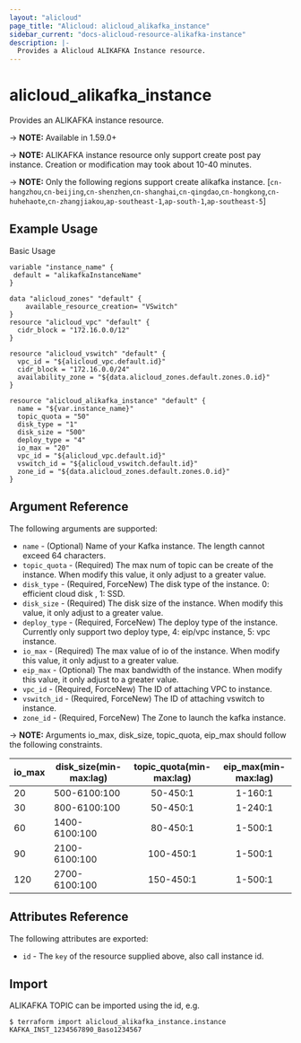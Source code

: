 ```yaml
---
layout: "alicloud"
page_title: "Alicloud: alicloud_alikafka_instance"
sidebar_current: "docs-alicloud-resource-alikafka-instance"
description: |-
  Provides a Alicloud ALIKAFKA Instance resource.
---
```


# alicloud\_alikafka\_instance

Provides an ALIKAFKA instance resource.

-> **NOTE:** Available in 1.59.0+

-> **NOTE:** ALIKAFKA instance resource only support create post pay instance. Creation or modification may took about 10-40 minutes.

-> **NOTE:** Only the following regions support create alikafka instance.
[`cn-hangzhou`,`cn-beijing`,`cn-shenzhen`,`cn-shanghai`,`cn-qingdao`,`cn-hongkong`,`cn-huhehaote`,`cn-zhangjiakou`,`ap-southeast-1`,`ap-south-1`,`ap-southeast-5`]

## Example Usage

Basic Usage

```
variable "instance_name" {
 default = "alikafkaInstanceName"
}

data "alicloud_zones" "default" {
    available_resource_creation= "VSwitch"
}
resource "alicloud_vpc" "default" {
  cidr_block = "172.16.0.0/12"
}

resource "alicloud_vswitch" "default" {
  vpc_id = "${alicloud_vpc.default.id}"
  cidr_block = "172.16.0.0/24"
  availability_zone = "${data.alicloud_zones.default.zones.0.id}"
}

resource "alicloud_alikafka_instance" "default" {
  name = "${var.instance_name}"
  topic_quota = "50"
  disk_type = "1"
  disk_size = "500"
  deploy_type = "4"
  io_max = "20"
  vpc_id = "${alicloud_vpc.default.id}"
  vswitch_id = "${alicloud_vswitch.default.id}"
  zone_id = "${data.alicloud_zones.default.zones.0.id}"
}
```

## Argument Reference

The following arguments are supported:

* `name` - (Optional) Name of your Kafka instance. The length cannot exceed 64 characters.
* `topic_quota` - (Required) The max num of topic can be create of the instance. When modify this value, it only adjust to a greater value.
* `disk_type` - (Required, ForceNew) The disk type of the instance. 0: efficient cloud disk , 1: SSD.
* `disk_size` - (Required) The disk size of the instance. When modify this value, it only adjust to a greater value.
* `deploy_type` - (Required, ForceNew) The deploy type of the instance. Currently only support two deploy type, 4: eip/vpc instance, 5: vpc instance.
* `io_max` - (Required) The max value of io of the instance. When modify this value, it only adjust to a greater value.
* `eip_max` - (Optional) The max bandwidth of the instance. When modify this value, it only adjust to a greater value.
* `vpc_id` - (Required, ForceNew) The ID of attaching VPC to instance.
* `vswitch_id` - (Required, ForceNew) The ID of attaching vswitch to instance.
* `zone_id` - (Required, ForceNew) The Zone to launch the kafka instance.

-> **NOTE:** Arguments io_max, disk_size, topic_quota, eip_max should follow the following constraints.

| io_max | disk_size(min-max:lag) | topic_quota(min-max:lag) | eip_max(min-max:lag) | 
|------|-------------|:----:|:-----:|
|20          |  500-6100:100   |   50-450:1  |    1-160:1  |
|30          |  800-6100:100   |   50-450:1  |    1-240:1  |
|60          |  1400-6100:100  |   80-450:1  |    1-500:1  |
|90          |  2100-6100:100  |   100-450:1 |    1-500:1  |
|120         |  2700-6100:100  |   150-450:1 |    1-500:1  |
 
## Attributes Reference

The following attributes are exported:

* `id` - The `key` of the resource supplied above, also call instance id.

## Import

ALIKAFKA TOPIC can be imported using the id, e.g.

```
$ terraform import alicloud_alikafka_instance.instance KAFKA_INST_1234567890_Baso1234567
```